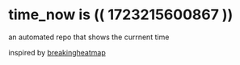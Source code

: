 # time_now is (( 1723215600867 ))

an automated repo that shows the currnent time

inspired by [breakingheatmap](https://github.com/breakingheatmap/breakingheatmap)